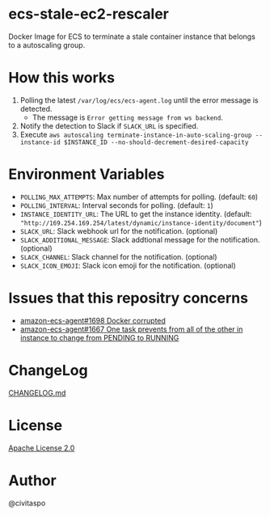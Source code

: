 # ecs-stale-ec2-rescaler

Docker Image for ECS to terminate a stale container instance that belongs to a autoscaling group.

# How this works

1. Polling the latest `/var/log/ecs/ecs-agent.log` until the error message is detected.
    - The message is `Error getting message from ws backend`.
1. Notify the detection to Slack if `SLACK_URL` is specified.
1. Execute `aws autoscaling terminate-instance-in-auto-scaling-group --instance-id $INSTANCE_ID --no-should-decrement-desired-capacity`

# Environment Variables

- `POLLING_MAX_ATTEMPTS`: Max number of attempts for polling. (default: `60`)
- `POLLING_INTERVAL`: Interval seconds for polling. (default: `1`)
- `INSTANCE_IDENTITY_URL`: The URL to get the instance identity. (default: `"http://169.254.169.254/latest/dynamic/instance-identity/document"`)
- `SLACK_URL`: Slack webhook url for the notification. (optional)
- `SLACK_ADDITIONAL_MESSAGE`: Slack addtional message for the notification. (optional)
- `SLACK_CHANNEL`: Slack channel for the notification. (optional)
- `SLACK_ICON_EMOJI`: Slack icon emoji for the notification. (optional)

# Issues that this repositry concerns

- [amazon-ecs-agent#1698 Docker corrupted](https://github.com/aws/amazon-ecs-agent/issues/1698)
- [amazon-ecs-agent#1667 One task prevents from all of the other in instance to change from PENDING to RUNNING](https://github.com/aws/amazon-ecs-agent/issues/1667)

# ChangeLog

[CHANGELOG.md](./CHANGELOG.md)

# License

[Apache License 2.0](./LICENSE.txt)

# Author

@civitaspo

